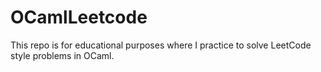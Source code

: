 # OCamlLeetcode
This repo is for educational purposes where I practice to solve LeetCode style problems in OCaml. 
